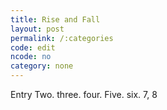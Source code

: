 ```yaml
---
title: Rise and Fall
layout: post
permalink: /:categories
code: edit
ncode: no
category: none
---
```


Entry Two. three. four. Five. six. 7, 8